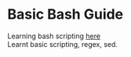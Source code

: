# Basic Bash Guide
Learning bash scripting [here](http://tldp.org/LDP/Bash-Beginners-Guide/html/index.html) <br />
Learnt basic scripting, regex, sed.
